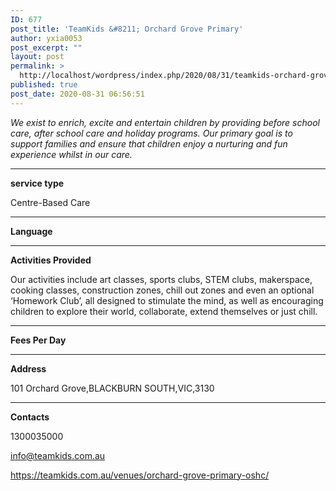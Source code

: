```yaml
---
ID: 677
post_title: 'TeamKids &#8211; Orchard Grove Primary'
author: yxia0053
post_excerpt: ""
layout: post
permalink: >
  http://localhost/wordpress/index.php/2020/08/31/teamkids-orchard-grove-primary/
published: true
post_date: 2020-08-31 06:56:51
---
```

<em>We exist to enrich, excite and entertain children by providing before school care, after school care and holiday programs. Our primary goal is to support families and ensure that children enjoy a nurturing and fun experience whilst in our care.</em>

<!--more-->

<hr />

<strong>service type</strong>

Centre-Based Care

<hr />

<strong>Language</strong>



<hr />

<strong>Activities Provided</strong>

Our activities include art classes, sports clubs, STEM clubs, makerspace, cooking classes, construction zones, chill out zones and even an optional ‘Homework Club’, all designed to stimulate the mind, as well as encouraging children to explore their world, collaborate, extend themselves or just chill.

<hr />

<strong>Fees Per Day</strong>



<hr />

<strong>Address</strong>

101 Orchard Grove,BLACKBURN SOUTH,VIC,3130

<hr />

<strong>Contacts</strong>

1300035000

info@teamkids.com.au

https://teamkids.com.au/venues/orchard-grove-primary-oshc/